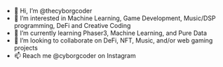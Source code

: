 - 👋 Hi, I’m @thecyborgcoder
- 👀 I’m interested in Machine Learning, Game Development, Music/DSP programming, DeFi and Creative Coding
- 🌱 I’m currently learning Phaser3, Machine Learning, and Pure Data
- 💞️ I’m looking to collaborate on DeFi, NFT, Music, and/or web gaming projects
- 📫 Reach me @cyborgcoder on Instagram

